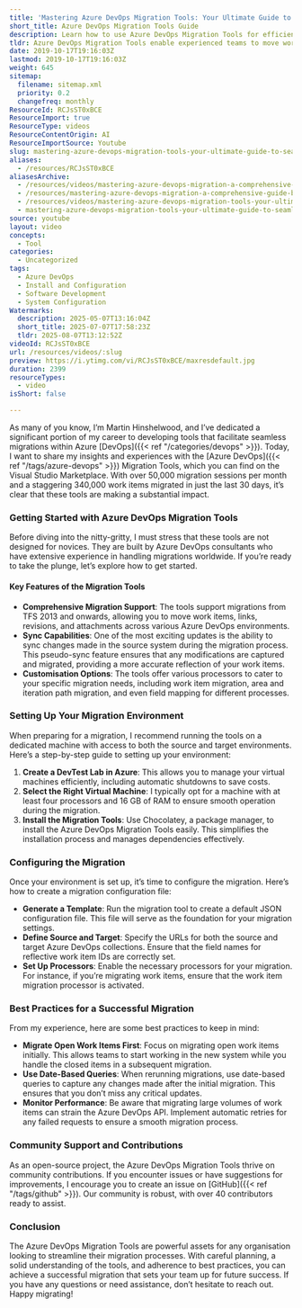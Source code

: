 ```yaml
---
title: 'Mastering Azure DevOps Migration Tools: Your Ultimate Guide to Seamless Migrations'
short_title: Azure DevOps Migration Tools Guide
description: Learn how to use Azure DevOps Migration Tools for efficient, large-scale migrations, including setup, configuration, best practices, and community support for troubleshooting.
tldr: Azure DevOps Migration Tools enable experienced teams to move work items and related data between environments efficiently, supporting features like syncing changes during migration and extensive customization. For best results, set up a dedicated environment, migrate open work items first, use date-based queries for updates, and monitor API performance. Engage with the active open-source community for support and improvements to ensure a smooth migration.
date: 2019-10-17T19:16:03Z
lastmod: 2019-10-17T19:16:03Z
weight: 645
sitemap:
  filename: sitemap.xml
  priority: 0.2
  changefreq: monthly
ResourceId: RCJsST0xBCE
ResourceImport: true
ResourceType: videos
ResourceContentOrigin: AI
ResourceImportSource: Youtube
slug: mastering-azure-devops-migration-tools-your-ultimate-guide-to-seamless-migrations
aliases:
  - /resources/RCJsST0xBCE
aliasesArchive:
  - /resources/videos/mastering-azure-devops-migration-a-comprehensive-guide-by-nkdagility
  - /resources/mastering-azure-devops-migration-a-comprehensive-guide-by-nkdagility
  - /resources/videos/mastering-azure-devops-migration-tools-your-ultimate-guide-to-seamless-migrations
  - mastering-azure-devops-migration-tools-your-ultimate-guide-to-seamless-migrations
source: youtube
layout: video
concepts:
  - Tool
categories:
  - Uncategorized
tags:
  - Azure DevOps
  - Install and Configuration
  - Software Development
  - System Configuration
Watermarks:
  description: 2025-05-07T13:16:04Z
  short_title: 2025-07-07T17:58:23Z
  tldr: 2025-08-07T13:12:52Z
videoId: RCJsST0xBCE
url: /resources/videos/:slug
preview: https://i.ytimg.com/vi/RCJsST0xBCE/maxresdefault.jpg
duration: 2399
resourceTypes:
  - video
isShort: false

---
```

As many of you know, I’m Martin Hinshelwood, and I’ve dedicated a significant portion of my career to developing tools that facilitate seamless migrations within Azure [DevOps]({{< ref "/categories/devops" >}}). Today, I want to share my insights and experiences with the [Azure DevOps]({{< ref "/tags/azure-devops" >}}) Migration Tools, which you can find on the Visual Studio Marketplace. With over 50,000 migration sessions per month and a staggering 340,000 work items migrated in just the last 30 days, it’s clear that these tools are making a substantial impact.

### Getting Started with Azure DevOps Migration Tools

Before diving into the nitty-gritty, I must stress that these tools are not designed for novices. They are built by Azure DevOps consultants who have extensive experience in handling migrations worldwide. If you’re ready to take the plunge, let’s explore how to get started.

#### Key Features of the Migration Tools

- **Comprehensive Migration Support**: The tools support migrations from TFS 2013 and onwards, allowing you to move work items, links, revisions, and attachments across various Azure DevOps environments.
- **Sync Capabilities**: One of the most exciting updates is the ability to sync changes made in the source system during the migration process. This pseudo-sync feature ensures that any modifications are captured and migrated, providing a more accurate reflection of your work items.
- **Customisation Options**: The tools offer various processors to cater to your specific migration needs, including work item migration, area and iteration path migration, and even field mapping for different processes.

### Setting Up Your Migration Environment

When preparing for a migration, I recommend running the tools on a dedicated machine with access to both the source and target environments. Here’s a step-by-step guide to setting up your environment:

1. **Create a DevTest Lab in Azure**: This allows you to manage your virtual machines efficiently, including automatic shutdowns to save costs.
2. **Select the Right Virtual Machine**: I typically opt for a machine with at least four processors and 16 GB of RAM to ensure smooth operation during the migration.
3. **Install the Migration Tools**: Use Chocolatey, a package manager, to install the Azure DevOps Migration Tools easily. This simplifies the installation process and manages dependencies effectively.

### Configuring the Migration

Once your environment is set up, it’s time to configure the migration. Here’s how to create a migration configuration file:

- **Generate a Template**: Run the migration tool to create a default JSON configuration file. This file will serve as the foundation for your migration settings.
- **Define Source and Target**: Specify the URLs for both the source and target Azure DevOps collections. Ensure that the field names for reflective work item IDs are correctly set.
- **Set Up Processors**: Enable the necessary processors for your migration. For instance, if you’re migrating work items, ensure that the work item migration processor is activated.

### Best Practices for a Successful Migration

From my experience, here are some best practices to keep in mind:

- **Migrate Open Work Items First**: Focus on migrating open work items initially. This allows teams to start working in the new system while you handle the closed items in a subsequent migration.
- **Use Date-Based Queries**: When rerunning migrations, use date-based queries to capture any changes made after the initial migration. This ensures that you don’t miss any critical updates.
- **Monitor Performance**: Be aware that migrating large volumes of work items can strain the Azure DevOps API. Implement automatic retries for any failed requests to ensure a smooth migration process.

### Community Support and Contributions

As an open-source project, the Azure DevOps Migration Tools thrive on community contributions. If you encounter issues or have suggestions for improvements, I encourage you to create an issue on [GitHub]({{< ref "/tags/github" >}}). Our community is robust, with over 40 contributors ready to assist.

### Conclusion

The Azure DevOps Migration Tools are powerful assets for any organisation looking to streamline their migration processes. With careful planning, a solid understanding of the tools, and adherence to best practices, you can achieve a successful migration that sets your team up for future success. If you have any questions or need assistance, don’t hesitate to reach out. Happy migrating!
